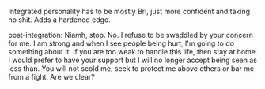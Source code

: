 Integrated personality has to be mostly Bri, just more confident and taking no shit. Adds a hardened edge.

post-integration:
Niamh, stop. No. I refuse to be swaddled by your concern for me. I am strong and when I see people being hurt, I'm going to do something about it. If you are too weak to handle this life, then stay at home. I would prefer to have your support but I will no longer accept being seen as less than. You will not scold me, seek to protect me above others or bar me from a fight. Are we clear?